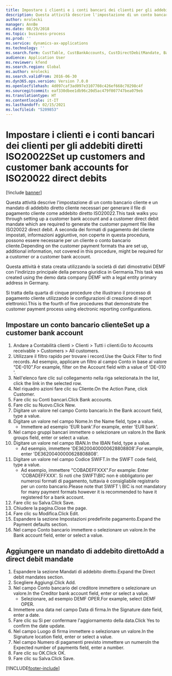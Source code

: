 ```yaml
---
title: Impostare i clienti e i conti bancari dei clienti per gli addebiti diretti ISO20022
description: Questa attività descrive l'impostazione di un conto bancario cliente e un mandato di addebito diretto cliente necessari per generare il file di pagamento cliente come addebito diretto ISO20022.
author: mrolecki
manager: AnnBe
ms.date: 08/29/2018
ms.topic: business-process
ms.prod: ''
ms.service: dynamics-ax-applications
ms.technology: ''
ms.search.form: CustTable, CustBankAccounts, CustDirectDebitMandate, BankAccountTableLookUp,  LogisticsAddressCityLookup
audience: Application User
ms.reviewer: kfend
ms.search.region: Global
ms.author: mrolecki
ms.search.validFrom: 2016-06-30
ms.dyn365.ops.version: Version 7.0.0
ms.openlocfilehash: 4d097caf3ad097e3107708c426ef668c70298c4f
ms.sourcegitcommit: eaf330dbee1db96c20d5ac479f007747bea079eb
ms.translationtype: HT
ms.contentlocale: it-IT
ms.lasthandoff: 02/15/2021
ms.locfileid: "5209853"
---
```

# <a name="set-up-customers-and-customer-bank-accounts-for-iso20022-direct-debits"></a><span data-ttu-id="bb7f8-103">Impostare i clienti e i conti bancari dei clienti per gli addebiti diretti ISO20022</span><span class="sxs-lookup"><span data-stu-id="bb7f8-103">Set up customers and customer bank accounts for ISO20022 direct debits</span></span>

[!include [banner](../../includes/banner.md)]

<span data-ttu-id="bb7f8-104">Questa attività descrive l'impostazione di un conto bancario cliente e un mandato di addebito diretto cliente necessari per generare il file di pagamento cliente come addebito diretto ISO20022.</span><span class="sxs-lookup"><span data-stu-id="bb7f8-104">This task walks you through setting up a customer bank account and a customer direct debit mandate which are required to generate the customer payment file like ISO20022 direct debit.</span></span> <span data-ttu-id="bb7f8-105">A seconda dei formati di pagamento del cliente impostati, informazioni aggiuntive, non coperte in questa procedura, possono essere necessarie per un cliente o conto bancario cliente.</span><span class="sxs-lookup"><span data-stu-id="bb7f8-105">Depending on the customer payment formats tha are set up, additional information, not covered in this procedure, might be required for a customer or a customer bank account.</span></span> 

<span data-ttu-id="bb7f8-106">Questa attività è stata creata utilizzando la società di dati dimostrativi DEMF con l'indirizzo principale della persona giuridica in Germania.</span><span class="sxs-lookup"><span data-stu-id="bb7f8-106">This task was created using the demo data company DEMF with a legal entity primary address in Germany.</span></span>



<span data-ttu-id="bb7f8-107">Si tratta della quarta di cinque procedure che illustrano il processo di pagamento cliente utilizzando le configurazioni di creazione di report elettronici.</span><span class="sxs-lookup"><span data-stu-id="bb7f8-107">This is the fourth of five procedures that demonstrate the customer payment process using electronic reporting configurations.</span></span>


## <a name="set-up-a-customer-bank-account"></a><span data-ttu-id="bb7f8-108">Impostare un conto bancario cliente</span><span class="sxs-lookup"><span data-stu-id="bb7f8-108">Set up a customer bank account</span></span>
1. <span data-ttu-id="bb7f8-109">Andare a Contabilità clienti > Clienti > Tutti i clienti.</span><span class="sxs-lookup"><span data-stu-id="bb7f8-109">Go to Accounts receivable > Customers > All customers.</span></span>
2. <span data-ttu-id="bb7f8-110">Utilizzare il filtro rapido per trovare i record.</span><span class="sxs-lookup"><span data-stu-id="bb7f8-110">Use the Quick Filter to find records.</span></span> <span data-ttu-id="bb7f8-111">Ad esempio, applicare un filtro al campo Conto in base al valore "DE-010".</span><span class="sxs-lookup"><span data-stu-id="bb7f8-111">For example, filter on the Account field with a value of 'DE-010 '.</span></span>
3. <span data-ttu-id="bb7f8-112">Nell'elenco fare clic sul collegamento nella riga selezionata.</span><span class="sxs-lookup"><span data-stu-id="bb7f8-112">In the list, click the link in the selected row.</span></span>
4. <span data-ttu-id="bb7f8-113">Nel riquadro azioni fare clic su Cliente.</span><span class="sxs-lookup"><span data-stu-id="bb7f8-113">On the Action Pane, click Customer.</span></span>
5. <span data-ttu-id="bb7f8-114">Fare clic su Conti bancari.</span><span class="sxs-lookup"><span data-stu-id="bb7f8-114">Click Bank accounts.</span></span>
6. <span data-ttu-id="bb7f8-115">Fare clic su Nuovo.</span><span class="sxs-lookup"><span data-stu-id="bb7f8-115">Click New.</span></span>
7. <span data-ttu-id="bb7f8-116">Digitare un valore nel campo Conto bancario.</span><span class="sxs-lookup"><span data-stu-id="bb7f8-116">In the Bank account field, type a value.</span></span>
8. <span data-ttu-id="bb7f8-117">Digitare un valore nel campo Nome.</span><span class="sxs-lookup"><span data-stu-id="bb7f8-117">In the Name field, type a value.</span></span>
    * <span data-ttu-id="bb7f8-118">Immettere ad esempio 'EUR bank'.</span><span class="sxs-lookup"><span data-stu-id="bb7f8-118">For example, enter 'EUR bank'.</span></span>  
9. <span data-ttu-id="bb7f8-119">Nel campo gruppi bancari immettere o selezionare un valore.</span><span class="sxs-lookup"><span data-stu-id="bb7f8-119">In the Bank groups field, enter or select a value.</span></span>
10. <span data-ttu-id="bb7f8-120">Digitare un valore nel campo IBAN.</span><span class="sxs-lookup"><span data-stu-id="bb7f8-120">In the IBAN field, type a value.</span></span>
    * <span data-ttu-id="bb7f8-121">Ad esempio, immettere 'DE36200400000628808808'.</span><span class="sxs-lookup"><span data-stu-id="bb7f8-121">For example, enter 'DE36200400000628808808'.</span></span>  
11. <span data-ttu-id="bb7f8-122">Digitare un valore nel campo Codice SWIFT.</span><span class="sxs-lookup"><span data-stu-id="bb7f8-122">In the SWIFT code field, type a value.</span></span>
    * <span data-ttu-id="bb7f8-123">Ad esempio, immettere "COBADEFFXXX".</span><span class="sxs-lookup"><span data-stu-id="bb7f8-123">For example: Enter 'COBADEFFXXX'.</span></span>  <span data-ttu-id="bb7f8-124">Si noti che SWIFT\BIC non è obbligatorio per numerosi formati di pagamento, tuttavia è consigliabile registrarlo per un conto bancario.</span><span class="sxs-lookup"><span data-stu-id="bb7f8-124">Please note that SWIFT \ BIC is not mandatory for many payment formats however it is recommended to have it registered for a bank account.</span></span>  
12. <span data-ttu-id="bb7f8-125">Fare clic su Salva.</span><span class="sxs-lookup"><span data-stu-id="bb7f8-125">Click Save.</span></span>
13. <span data-ttu-id="bb7f8-126">Chiudere la pagina.</span><span class="sxs-lookup"><span data-stu-id="bb7f8-126">Close the page.</span></span>
14. <span data-ttu-id="bb7f8-127">Fare clic su Modifica.</span><span class="sxs-lookup"><span data-stu-id="bb7f8-127">Click Edit.</span></span>
15. <span data-ttu-id="bb7f8-128">Espandere la sezione Impostazioni predefinite pagamento.</span><span class="sxs-lookup"><span data-stu-id="bb7f8-128">Expand the Payment defaults section.</span></span>
16. <span data-ttu-id="bb7f8-129">Nel campo Conto bancario immettere o selezionare un valore.</span><span class="sxs-lookup"><span data-stu-id="bb7f8-129">In the Bank account field, enter or select a value.</span></span>

## <a name="add-a-direct-debit-mandate"></a><span data-ttu-id="bb7f8-130">Aggiungere un mandato di addebito diretto</span><span class="sxs-lookup"><span data-stu-id="bb7f8-130">Add a direct debit mandate</span></span>
1. <span data-ttu-id="bb7f8-131">Espandere la sezione Mandati di addebito diretto.</span><span class="sxs-lookup"><span data-stu-id="bb7f8-131">Expand the Direct debit mandates section.</span></span>
2. <span data-ttu-id="bb7f8-132">Scegliere Aggiungi.</span><span class="sxs-lookup"><span data-stu-id="bb7f8-132">Click Add.</span></span>
3. <span data-ttu-id="bb7f8-133">Nel campo Conto bancario del creditore immettere o selezionare un valore.</span><span class="sxs-lookup"><span data-stu-id="bb7f8-133">In the Creditor bank account field, enter or select a value.</span></span>
    * <span data-ttu-id="bb7f8-134">Selezionare, ad esempio DEMF OPER.</span><span class="sxs-lookup"><span data-stu-id="bb7f8-134">For example, select DEMF OPER.</span></span>  
4. <span data-ttu-id="bb7f8-135">Immettere una data nel campo Data di firma.</span><span class="sxs-lookup"><span data-stu-id="bb7f8-135">In the Signature date field, enter a date.</span></span>
5. <span data-ttu-id="bb7f8-136">Fare clic su Sì per confermare l'aggiornamento della data.</span><span class="sxs-lookup"><span data-stu-id="bb7f8-136">Click Yes to confirm the date update.</span></span>
6. <span data-ttu-id="bb7f8-137">Nel campo Luogo di firma immettere o selezionare un valore.</span><span class="sxs-lookup"><span data-stu-id="bb7f8-137">In the Signature location field, enter or select a value.</span></span>
7. <span data-ttu-id="bb7f8-138">Nel campo Numero di pagamenti previsto immettere un numero</span><span class="sxs-lookup"><span data-stu-id="bb7f8-138">In the Expected number of payments field, enter a number.</span></span>
8. <span data-ttu-id="bb7f8-139">Fare clic su OK.</span><span class="sxs-lookup"><span data-stu-id="bb7f8-139">Click OK.</span></span>
9. <span data-ttu-id="bb7f8-140">Fare clic su Salva.</span><span class="sxs-lookup"><span data-stu-id="bb7f8-140">Click Save.</span></span>



[!INCLUDE[footer-include](../../../includes/footer-banner.md)]